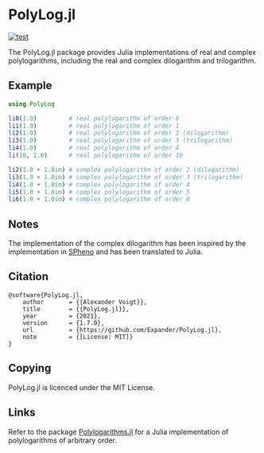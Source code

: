 PolyLog.jl
==========

[![test](https://github.com/Expander/PolyLog.jl/actions/workflows/build.yml/badge.svg)](https://github.com/Expander/PolyLog.jl/actions/workflows/build.yml)

The PolyLog.jl package provides Julia implementations of real and
complex polylogarithms, including the real and complex dilogarithm and
trilogarithm.


Example
-------

```.jl
using PolyLog

li0(1.0)         # real polylogarithm of order 0
li1(1.0)         # real polylogarithm of order 1
li2(1.0)         # real polylogarithm of order 2 (dilogarithm)
li3(1.0)         # real polylogarithm of order 3 (trilogarithm)
li4(1.0)         # real polylogarithm of order 4
li(10, 1.0)      # real polylogarithm of order 10

li2(1.0 + 1.0im) # complex polylogarithm of order 2 (dilogarithm)
li3(1.0 + 1.0im) # complex polylogarithm of order 3 (trilogarithm)
li4(1.0 + 1.0im) # complex polylogarithm of order 4
li5(1.0 + 1.0im) # complex polylogarithm of order 5
li6(1.0 + 1.0im) # complex polylogarithm of order 6
```


Notes
-----

The implementation of the complex dilogarithm has been inspired by the
implementation in [SPheno](https://spheno.hepforge.org) and has been
translated to Julia.


Citation
--------

~~~.bibtex
@software{PolyLog.jl,
    author       = {{Alexander Voigt}},
    title        = {{PolyLog.jl}},
    year         = {2021},
    version      = {1.7.0},
    url          = {https://github.com/Expander/PolyLog.jl},
    note         = {[License: MIT]}
}
~~~


Copying
-------

PolyLog.jl is licenced under the MIT License.


Links
-----

Refer to the package
[Polylogarithms.jl](https://github.com/mroughan/Polylogarithms.jl) for
a Julia implementation of polylogarithms of arbitrary order.
